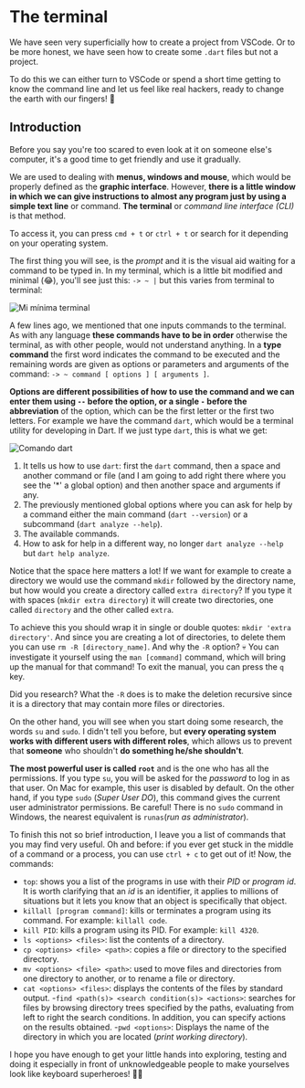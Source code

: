 # The terminal

We have seen very superficially how to create a project from VSCode. Or to be more honest, we have seen how to create some `.dart` files but not a project.

To do this we can either turn to VSCode or spend a short time getting to know the command line and let us feel like real hackers, ready to change the earth with our fingers! 🤣

## Introduction

Before you say you're too scared to even look at it on someone else's computer, it's a good time to get friendly and use it gradually.

We are used to dealing with __menus, windows and mouse__, which would be properly defined as the __graphic interface__. However, __there is a little window in which we can give instructions to almost any program just by using a simple text line__ or command. __The terminal__ or _command line interface (CLI)_ is that method.

To access it, you can press `cmd + t` or `ctrl + t` or search for it depending on your operating system.

The first thing you will see, is the _prompt_ and it is the visual aid waiting for a command to be typed in. In my terminal, which is a little bit modified and minimal (😂), you'll see just this: `-> ~ |` but this varies from terminal to terminal:

![Mi mínima terminal](2.1_mi_minimal_terminal.png)

A few lines ago, we mentioned that one inputs commands to the terminal. As with any language __these commands have to be in order__ otherwise the terminal, as with other people, would not understand anything. In a __type command__ the first word indicates the command to be executed and the remaining words are given as options or parameters and arguments of the command: `-> ~ command [ options ] [ arguments ]`.

__Options are different possibilities of how to use the command and we can enter them using `--` before the option, or a single `-` before the abbreviation__ of the option, which can be the first letter or the first two letters. For example we have the command `dart`, which would be a terminal utility for developing in Dart. If we just type `dart`, this is what we get:

![Comando dart](2.2_comando_dart.png)

1. It tells us how to use `dart`: first the `dart` command, then a space and another command or file (and I am going to add right there where you see the '*' a global option) and then another space and arguments if any.
2. The previously mentioned global options where you can ask for help by a command either the main command (`dart --version`) or a subcommand (`dart analyze --help`).
3. The available commands.
4. How to ask for help in a different way, no longer `dart analyze --help` but `dart help analyze`.

Notice that the space here matters a lot! If we want for example to create a directory we would use the command `mkdir` followed by the directory name, but how would you create a directory called `extra directory`? If you type it with spaces (`mkdir extra directory`) it will create two directories, one called `directory` and the other called `extra`.

To achieve this you should wrap it in single or double quotes: `mkdir 'extra directory'`. And since you are creating a lot of directories, to delete them you can use `rm -R [directory_name]`. And why the `-R` option? 💀 You can investigate it yourself using the `man [command]` command, which will bring up the manual for that command! To exit the manual, you can press the `q` key.

Did you research? What the `-R` does is to make the deletion recursive since it is a directory that may contain more files or directories.

On the other hand, you will see when you start doing some research, the words `su` and `sudo`. I didn't tell you before, but __every operating system works with different users with different roles__, which allows us to prevent that __someone__ who shouldn't __do something he/she shouldn't__.

__The most powerful user is called `root`__ and is the one who has all the permissions. If you type `su`, you will be asked for the _password_ to log in as that user. On Mac for example, this user is disabled by default. On the other hand, if you type `sudo` (_Super User DO_), this command gives the current user administrator permissions. Be careful! There is no `sudo` command in Windows, the nearest equivalent is `runas`(_run as administrator_).

To finish this not so brief introduction, I leave you a list of commands that you may find very useful. Oh and before: if you ever get stuck in the middle of a command or a process, you can use `ctrl + c` to get out of it! Now, the commands:

- `top`: shows you a list of the programs in use with their _PID_ or _program id_. It is worth clarifying that an _id_ is an identifier, it applies to millions of situations but it lets you know that an object is specifically that object.
- `killall [program command]`: kills or terminates a program using its command. For example: `killall code`.
- `kill PID`: kills a program using its PID. For example: `kill 4320`.
- `ls <options> <files>`: list the contents of a directory.
- `cp <options> <file> <path>`: copies a file or directory to the specified directory.
- `mv <options> <file> <path>`: used to move files and directories from one directory to another, or to rename a file or directory.
- `cat <options> <files>`: displays the contents of the files by standard output.
-`find <path(s)> <search condition(s)> <actions>`: searches for files by browsing directory trees specified by the paths, evaluating from left to right the search conditions. In addition, you can specify actions on the results obtained.
-`pwd <options>`: Displays the name of the directory in which you are located (_print working directory_).

I hope you have enough to get your little hands into exploring, testing and doing it especially in front of unknowledgeable people to make yourselves look like keyboard superheroes! 🦸‍♂️
